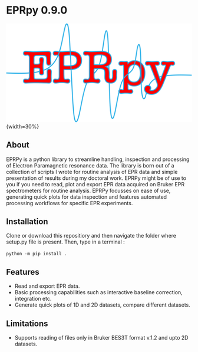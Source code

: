 # EPRpy 0.9.0

![eprpy_logo](docs/source/images/eprpy_logo.png){width=30%}

## About

EPRPy is a python library to streamline handling, inspection and processing of Electron Paramagnetic resonance data.
The library is born out of a collection of scripts I wrote for routine analysis of EPR data and simple presentation of results  during my doctoral work. EPRPy might be of use to you if you need to read, plot and export EPR data acquired on Bruker EPR spectrometers for routine analysis. EPRPy focusses on ease of use, generating quick plots for data inspection and features automated processing workflows for specific EPR experiments.

## Installation

Clone or download this repositiory and then navigate the folder where setup.py file is present.
Then, type in a terminal :

`python -m pip install .`

## Features

* Read and export EPR data.
* Basic processing capabilities such as interactive baseline correction, integration etc.
* Generate quick plots of 1D and 2D datasets, compare different datasets.

## Limitations
* Supports reading of files only in Bruker BES3T format v.1.2 and upto 2D datasets.


